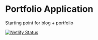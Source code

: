 <h1>
  Portfolio Application
</h1>

Starting point for blog + portfolio

[![Netlify Status](https://api.netlify.com/api/v1/badges/5a807e3f-4c38-4f6e-972a-c5c5e5833218/deploy-status)](https://app.netlify.com/sites/hardcore-keller-6247cd/deploys)
